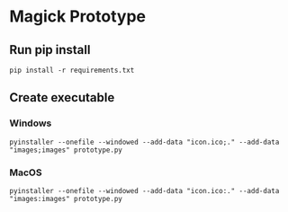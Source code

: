 # Magick Prototype

## Run pip install

```pip install -r requirements.txt```

## Create executable

### Windows

```pyinstaller --onefile --windowed --add-data "icon.ico;." --add-data "images;images" prototype.py```

### MacOS

```pyinstaller --onefile --windowed --add-data "icon.ico:." --add-data "images:images" prototype.py```